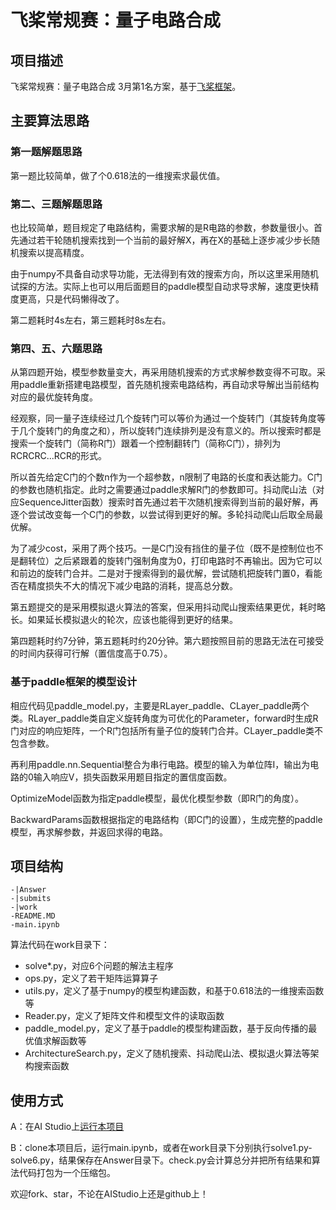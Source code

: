 # 飞桨常规赛：量子电路合成

## 项目描述
飞桨常规赛：量子电路合成 3月第1名方案，基于[飞桨框架](https://www.paddlepaddle.org.cn/)。

## 主要算法思路
### 第一题解题思路
第一题比较简单，做了个0.618法的一维搜索求最优值。
### 第二、三题解题思路
也比较简单，题目规定了电路结构，需要求解的是R电路的参数，参数量很小。首先通过若干轮随机搜索找到一个当前的最好解X，再在X的基础上逐步减少步长随机搜索以提高精度。

由于numpy不具备自动求导功能，无法得到有效的搜索方向，所以这里采用随机试探的方法。实际上也可以用后面题目的paddle模型自动求导求解，速度更快精度更高，只是代码懒得改了。

第二题耗时4s左右，第三题耗时8s左右。
### 第四、五、六题思路
从第四题开始，模型参数量变大，再采用随机搜索的方式求解参数变得不可取。采用paddle重新搭建电路模型，首先随机搜索电路结构，再自动求导解出当前结构对应的最优旋转角度。

经观察，同一量子连续经过几个旋转门可以等价为通过一个旋转门（其旋转角度等于几个旋转门的角度之和），所以旋转门连续排列是没有意义的。所以搜索时都是搜索一个旋转门（简称R门）跟着一个控制翻转门（简称C门），排列为RCRCRC...RCR的形式。

所以首先给定C门的个数n作为一个超参数，n限制了电路的长度和表达能力。C门的参数也随机指定。此时之需要通过paddle求解R门的参数即可。抖动爬山法（对应SequenceJitter函数）搜索时首先通过若干次随机搜索得到当前的最好解，再逐个尝试改变每一个C门的参数，以尝试得到更好的解。多轮抖动爬山后取全局最优解。

为了减少cost，采用了两个技巧。一是C门没有挡住的量子位（既不是控制位也不是翻转位）之后紧跟着的旋转门强制角度为0，打印电路时不再输出。因为它可以和前边的旋转门合并。二是对于搜索得到的最优解，尝试随机把旋转门置0，看能否在精度损失不大的情况下减少电路的消耗，提高总分数。

第五题提交的是采用模拟退火算法的答案，但采用抖动爬山搜索结果更优，耗时略长。如果延长模拟退火的轮次，应该也能得到更好的结果。

第四题耗时约7分钟，第五题耗时约20分钟。第六题按照目前的思路无法在可接受的时间内获得可行解（置信度高于0.75）。
### 基于paddle框架的模型设计
相应代码见paddle_model.py，主要是RLayer_paddle、CLayer_paddle两个类。RLayer_paddle类自定义旋转角度为可优化的Parameter，forward时生成R门对应的响应矩阵，一个R门包括所有量子位的旋转门合并。CLayer_paddle类不包含参数。

再利用paddle.nn.Sequential整合为串行电路。模型的输入为单位阵I，输出为电路的0输入响应V，损失函数采用题目指定的置信度函数。

OptimizeModel函数为指定paddle模型，最优化模型参数（即R门的角度）。

BackwardParams函数根据指定的电路结构（即C门的设置），生成完整的paddle模型，再求解参数，并返回求得的电路。

## 项目结构
```
-|Answer
-|submits
-|work
-README.MD
-main.ipynb
```
算法代码在work目录下：
* solve*.py，对应6个问题的解法主程序
* ops.py，定义了若干矩阵运算算子
* utils.py，定义了基于numpy的模型构建函数，和基于0.618法的一维搜索函数等
* Reader.py，定义了矩阵文件和模型文件的读取函数
* paddle_model.py，定义了基于paddle的模型构建函数，基于反向传播的最优值求解函数等
* ArchitectureSearch.py，定义了随机搜索、抖动爬山法、模拟退火算法等架构搜索函数

## 使用方式
A：在AI Studio上[运行本项目](https://aistudio.baidu.com/aistudio/projectdetail/1750862)

B：clone本项目后，运行main.ipynb，或者在work目录下分别执行solve1.py-solve6.py，结果保存在Answer目录下。check.py会计算总分并把所有结果和算法代码打包为一个压缩包。

欢迎fork、star，不论在AIStudio上还是github上！
